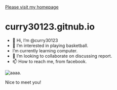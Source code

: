 [Please visit my homepage](https://curry30123.github.io/curry30123.gitnub.io/)


# curry30123.gitnub.io
* 👋 Hi, I’m @curry30123 
* 👀 I’m interested in playing basketball. 
* I’m currently learning computer.
* 💞️ I’m looking to collaborate on discussing report.
* 📫 How to reach me, from facebook.

![aaaa.](https://tse4.mm.bing.net/th?id=OIP.lHEb0Ax8nPdrMKMlOaZ81AHaNK&pid=Api&P=0&w=300&h=300)

Nice to meet you!

